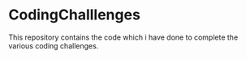 # CodingChalllenges
This repository contains the code which i have done to complete the various coding challenges.

